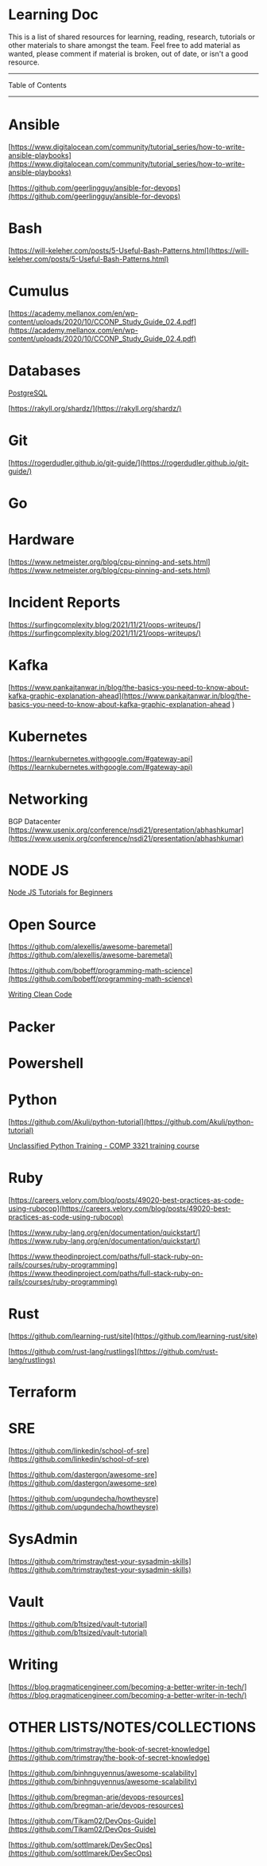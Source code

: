 # Learning Doc

This is a list of shared resources for learning, reading, research, tutorials or other materials to share amongst the team. Feel free to add material as wanted, please comment if material is broken, out of date, or isn't a good resource. 

---

Table of Contents
<!-- vscode-markdown-toc -->

<!-- vscode-markdown-toc-config
	numbering=false
	autoSave=true
	/vscode-markdown-toc-config -->
<!-- /vscode-markdown-toc -->

---

# Ansible

[https://www.digitalocean.com/community/tutorial_series/how-to-write-ansible-playbooks](https://www.digitalocean.com/community/tutorial_series/how-to-write-ansible-playbooks)

[https://github.com/geerlingguy/ansible-for-devops](https://github.com/geerlingguy/ansible-for-devops)

# Bash

[https://will-keleher.com/posts/5-Useful-Bash-Patterns.html](https://will-keleher.com/posts/5-Useful-Bash-Patterns.html)

# Cumulus

[https://academy.mellanox.com/en/wp-content/uploads/2020/10/CCONP_Study_Guide_02.4.pdf](https://academy.mellanox.com/en/wp-content/uploads/2020/10/CCONP_Study_Guide_02.4.pdf)

# Databases

[PostgreSQL](https://www.postgresqltutorial.com/)

[https://rakyll.org/shardz/](https://rakyll.org/shardz/)

# Git

[https://rogerdudler.github.io/git-guide/](https://rogerdudler.github.io/git-guide/)

# Go

# Hardware

[https://www.netmeister.org/blog/cpu-pinning-and-sets.html](https://www.netmeister.org/blog/cpu-pinning-and-sets.html)

# Incident Reports

[https://surfingcomplexity.blog/2021/11/21/oops-writeups/](https://surfingcomplexity.blog/2021/11/21/oops-writeups/)

# Kafka
[https://www.pankajtanwar.in/blog/the-basics-you-need-to-know-about-kafka-graphic-explanation-ahead](https://www.pankajtanwar.in/blog/the-basics-you-need-to-know-about-kafka-graphic-explanation-ahead )

# Kubernetes 
[https://learnkubernetes.withgoogle.com/#gateway-api](https://learnkubernetes.withgoogle.com/#gateway-api)

# Networking

BGP Datacenter [https://www.usenix.org/conference/nsdi21/presentation/abhashkumar](https://www.usenix.org/conference/nsdi21/presentation/abhashkumar)

# NODE JS

[Node JS Tutorials for Beginners](https://www.youtube.com/playlist?list=PL4cUxeGkcC9gcy9lrvMJ75z9maRw4byYp)

# Open Source

[https://github.com/alexellis/awesome-baremetal](https://github.com/alexellis/awesome-baremetal)

[https://github.com/bobeff/programming-math-science](https://github.com/bobeff/programming-math-science)

[Writing Clean Code](https://codecatalog.org/2021/09/04/well-documented-code.html )


# Packer

# Powershell

# Python

[https://github.com/Akuli/python-tutorial](https://github.com/Akuli/python-tutorial)

[Unclassified Python Training - COMP 3321 training course](https://github.com/0xfaust/NSA_COMP3321)

# Ruby

[https://careers.velory.com/blog/posts/49020-best-practices-as-code-using-rubocop](https://careers.velory.com/blog/posts/49020-best-practices-as-code-using-rubocop)

[https://www.ruby-lang.org/en/documentation/quickstart/](https://www.ruby-lang.org/en/documentation/quickstart/)

[https://www.theodinproject.com/paths/full-stack-ruby-on-rails/courses/ruby-programming](https://www.theodinproject.com/paths/full-stack-ruby-on-rails/courses/ruby-programming)

# Rust

[https://github.com/learning-rust/site](https://github.com/learning-rust/site)

[https://github.com/rust-lang/rustlings](https://github.com/rust-lang/rustlings)

# Terraform

# SRE

[https://github.com/linkedin/school-of-sre](https://github.com/linkedin/school-of-sre)

[https://github.com/dastergon/awesome-sre](https://github.com/dastergon/awesome-sre)

[https://github.com/upgundecha/howtheysre](https://github.com/upgundecha/howtheysre)

# SysAdmin

[https://github.com/trimstray/test-your-sysadmin-skills](https://github.com/trimstray/test-your-sysadmin-skills)

# Vault

[https://github.com/b1tsized/vault-tutorial](https://github.com/b1tsized/vault-tutorial)

# Writing

[https://blog.pragmaticengineer.com/becoming-a-better-writer-in-tech/](https://blog.pragmaticengineer.com/becoming-a-better-writer-in-tech/)

# OTHER LISTS/NOTES/COLLECTIONS 

[https://github.com/trimstray/the-book-of-secret-knowledge](https://github.com/trimstray/the-book-of-secret-knowledge)

[https://github.com/binhnguyennus/awesome-scalability](https://github.com/binhnguyennus/awesome-scalability)

[https://github.com/bregman-arie/devops-resources](https://github.com/bregman-arie/devops-resources)

[https://github.com/Tikam02/DevOps-Guide](https://github.com/Tikam02/DevOps-Guide)

[https://github.com/sottlmarek/DevSecOps](https://github.com/sottlmarek/DevSecOps)
